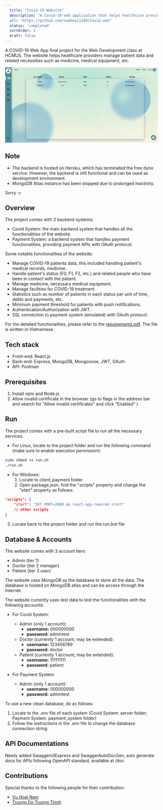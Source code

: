 ```yaml
---
  title: "Covid-19 Website"
  description: "A Covid-19 web application that helps healthcare providers manage patient data and related necessities."
  url: "https://github.com/namhoai1109/Covid-web"
  status: 'completed'
  sortOrder: 3
  draft: false
---
```


A COVID-19 Web App final project for the Web Development class at HCMUS. The website helps healthcare providers manage patient data and related necessities such as medicine, medical equipment, etc.

![Covid-19 Website](../../assets/covid-website-1.png)

## Note

- The backend is hosted on Heroku, which has terminated the free dyno service. However, the backend is still functional and can be used as development environment.
- MongoDB Atlas instance has been stopped due to prolonged inactivity.

Sorry :<

## Overview

The project comes with 2 backend systems:

- Covid System: the main backend system that handles all the functionalities of the website.
- Payment System: a backend system that handles payment functionalities, providing payment APIs with OAuth protocol.

Some notable functionalities of the website:

- Manage COVID-19 patients data, this included handling patient's medical records, medicine.
- Handle patient's status (F0, F1, F2, etc.) and related people who have been in contact with the patient.
- Manage medicine, necessary medical equipment.
- Manage facilities for COVID-19 treatment.
- Statistics such as number of patients in each status per unit of time, debts and payments, etc.
- Minimum payment threshold for patients with push notifications.
- Authentication/Authorization with JWT.
- SSL connection to payment system (emulated) with OAuth protocol.

For the detailed functionalities, please refer to the [requirements.pdf](/covid-requirements.pdf). The file is written in Vietnamese.
## Tech stack

- Front-end: React.js
- Back-end: Express, MongoDB, Mongooose, JWT, OAuth
- API: Postman

## Prerequisites

1. Install npm and Node.js
2. Allow invalid certificate in the browser (go to flags in the address bar and search for "Allow invalid certificates" and click "Enabled" )

## Run

The project comes with a pre-built script file to run all the necessary services.

- For Linux, locate to the project folder and run the following command (make sure to enable execution permission):

```bash
sudo chmod +x run.sh
./run.sh
```
  
- For Windows:
  1.  Locate to client_payment folder
  2.  Open package.json, find the "scripts" property and change the "start" property as follows:

```json
"scripts": {
    "start": "SET PORT=2000 && react-app-rewired start"
    // other scripts
}
```

  3.  Locate back to the project folder and run the *run.bat* file

## Database & Accounts

The website comes with 3 account tiers:

- Admin (tier 1)
- Doctor (tier 2 manager)
- Patient (tier 3 user)

The website uses MongoDB as the database to store all the data. The database is hosted on MongoDB atlas and can be access through the Internet.

The website currently uses test data to test the functionalities with the following accounts:

- For Covid System:

  - Admin (only 1 account):
    - **username:** 000000000
    - **password:** admintest
  - Doctor (currently 1 account, may be extended):
    - **username:** 123456789
    - **password:** doctor
  - Patient (currently 1 account, may be extended):
    - **username:** 111111111
    - **password:** patient

- For Payment System:
  - Admin (only 1 account):
    - **username:** 000000000
    - **password:** admintest

To use a new clean database, do as follows:

1. Locate to the *.env* file of each system (Covid System: server folder; Payment System: payment_system folder)
2. Follow the instructions in the *.env* file to change the database connection string

## API Documentations

Newly added SwaggerUIExpress and SwaggerAutoDocGen, auto generate docs for APIs following OpenAPI standard, available at /doc

## Contributions

Special thanks to the following people for their contribution:

- [Vu Hoai Nam](https://github.com/namhoai1109)
- [Truong Do Truong Thinh](https://github.com/td2thinh)
